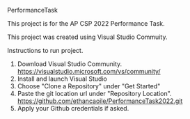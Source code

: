 PerformanceTask

This project is for the AP CSP 2022 Performance Task.

This project was created using Visual Studio Commuity.

Instructions to run project.

1) Download Visual Studio Community.  https://visualstudio.microsoft.com/vs/community/
2) Install and launch Visual Studio
3) Choose "Clone a Repository" under "Get Started"
4) Paste the git location url under "Repository Location".  https://github.com/ethancaoile/PerformanceTask2022.git
5) Apply your Github credentials if asked.

